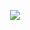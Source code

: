 <p align="center">
    <img src="https://img.shields.io/badge/I%20am%20a%20Python%20developer-14354C.svg?&style=for-the-badge&logo=python&logoColor=white&link=https://yarimdunya.com"/>
</p>
